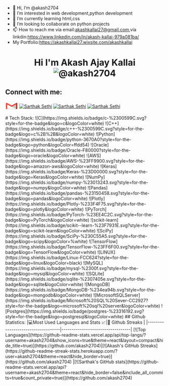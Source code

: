 - 👋 Hi, I’m @akash2704
- 👀 I’m interested in web development,python development
- 🌱 I’m currently learning html,css
- 💞️ I’m looking to collaborate on python projects
- 📫 How to reach me via email:akashkallai27@gmail.com,via linkdin:https://www.linkedin.com/in/akash-kallai-979a081ba/
- My Portfolio:https://akashkallai27.wixsite.com/akashkallai

<!---
akash2704/akash2704 is a ✨ special ✨ repository because its `README.md` (this file) appears on your GitHub profile.
You can click the Preview link to take a look at your changes.
--->

<h1 align="center">Hi I'm Akash Ajay Kallai
  <img src="https://raw.githubusercontent.com/aemmadi/aemmadi/master/wave.gif" alt="@akash2704" width="30px">
  
## Connect with me:
<p align="left">
 <a href="mailto:akashkallai27@gmail.com" target="blank"
    ><img
      align="center"
      src="https://github.com/shahbajjamil/Social-Meadia-Icons/blob/master/Icons-logos/gmail.png"
      alt="Sarthak Sethi"
      height="30"
      width="40"
  /></a>
  <a href="https://twitter.com/akash_kallai" target="blank"
    ><img
      align="center"
      src="https://raw.githubusercontent.com/rahuldkjain/github-profile-readme-generator/master/src/images/icons/Social/twitter.svg"
      alt="Sarthak Sethi"
      height="30"
      width="40"
  /></a>
  <a href="https://www.linkedin.com/in/akash-kallai-979a081ba/" target="blank"
    ><img
      align="center"
      src="https://raw.githubusercontent.com/rahuldkjain/github-profile-readme-generator/master/src/images/icons/Social/linked-in-alt.svg"
      alt="Sarthak Sethi"
      height="30"
      width="40"
  /></a>
  <a href="https://www.instagram.com/akashkallai/" target="blank"
    ><img
      align="center"
      src="https://raw.githubusercontent.com/rahuldkjain/github-profile-readme-generator/master/src/images/icons/Social/instagram.svg"
      alt="Sarthak Sethi"
      height="30"
      width="40"
  /></a>
</p>
# Tech Stack:
![C](https://img.shields.io/badge/c-%2300599C.svg?style=for-the-badge&logo=c&logoColor=white) ![C++](https://img.shields.io/badge/c++-%2300599C.svg?style=for-the-badge&logo=c%2B%2B&logoColor=white) ![Python](https://img.shields.io/badge/python-3670A0?style=for-the-badge&logo=python&logoColor=ffdd54) ![Oracle](https://img.shields.io/badge/Oracle-F80000?style=for-the-badge&logo=oracle&logoColor=white) ![AWS](https://img.shields.io/badge/AWS-%23FF9900.svg?style=for-the-badge&logo=amazon-aws&logoColor=white) ![Keras](https://img.shields.io/badge/Keras-%23D00000.svg?style=for-the-badge&logo=Keras&logoColor=white) ![NumPy](https://img.shields.io/badge/numpy-%23013243.svg?style=for-the-badge&logo=numpy&logoColor=white) ![Pandas](https://img.shields.io/badge/pandas-%23150458.svg?style=for-the-badge&logo=pandas&logoColor=white) ![Plotly](https://img.shields.io/badge/Plotly-%233F4F75.svg?style=for-the-badge&logo=plotly&logoColor=white) ![PyTorch](https://img.shields.io/badge/PyTorch-%23EE4C2C.svg?style=for-the-badge&logo=PyTorch&logoColor=white) ![scikit-learn](https://img.shields.io/badge/scikit--learn-%23F7931E.svg?style=for-the-badge&logo=scikit-learn&logoColor=white) ![SciPy](https://img.shields.io/badge/SciPy-%230C55A5.svg?style=for-the-badge&logo=scipy&logoColor=%white) ![TensorFlow](https://img.shields.io/badge/TensorFlow-%23FF6F00.svg?style=for-the-badge&logo=TensorFlow&logoColor=white) ![LINUX](https://img.shields.io/badge/Linux-FCC624?style=for-the-badge&logo=linux&logoColor=black) ![MySQL](https://img.shields.io/badge/mysql-%2300f.svg?style=for-the-badge&logo=mysql&logoColor=white) ![SQLite](https://img.shields.io/badge/sqlite-%2307405e.svg?style=for-the-badge&logo=sqlite&logoColor=white) ![MongoDB](https://img.shields.io/badge/MongoDB-%234ea94b.svg?style=for-the-badge&logo=mongodb&logoColor=white) ![MicrosoftSQLServer](https://img.shields.io/badge/Microsoft%20SQL%20Sever-CC2927?style=for-the-badge&logo=microsoft%20sql%20server&logoColor=white) ![Postgres](https://img.shields.io/badge/postgres-%23316192.svg?style=for-the-badge&logo=postgresql&logoColor=white)
## Github Statistics:
|💻Most Used Languages and Stats 📈|🎯 Github Streaks |
|-----------------------------------|----------------------------------|
[![Top Languages](https://github-readme-stats.vercel.app/api/top-langs/?username=akash2704&show_icons=true&theme=react&layout=compact&hide_title=true)](https://github.com/akash2704)|[![Akash's GitHub Streaks](https://github-readme-streak-stats.herokuapp.com/?user=akash2704&theme=react&hide_border=true)](https://github.com/akash2704)
|[![Sarthak's GitHub stats](https://github-readme-stats.vercel.app/api?username=akash2704&theme=react&hide_border=false&include_all_commits=true&count_private=true)](https://github.com/akash2704)
